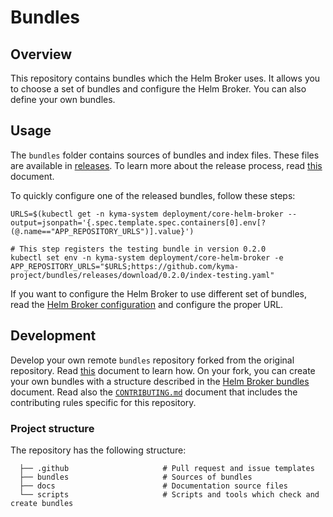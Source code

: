 # Bundles

## Overview

This repository contains bundles which the Helm Broker uses. It allows you to choose a set of bundles and configure the Helm Broker. You can also define your own bundles.

## Usage

The `bundles` folder contains sources of bundles and index files. These files are available in [releases](https://github.com/kyma-project/bundles/releases). To learn more about the release process, read [this](docs/releasing.md) document.

To quickly configure one of the released bundles, follow these steps:
```
URLS=$(kubectl get -n kyma-system deployment/core-helm-broker --output=jsonpath='{.spec.template.spec.containers[0].env[?(@.name=="APP_REPOSITORY_URLS")].value}')

# This step registers the testing bundle in version 0.2.0
kubectl set env -n kyma-system deployment/core-helm-broker -e APP_REPOSITORY_URLS="$URLS;https://github.com/kyma-project/bundles/releases/download/0.2.0/index-testing.yaml"
```

If you want to configure the Helm Broker to use different set of bundles, read the [Helm Broker configuration](https://github.com/kyma-project/kyma/blob/master/docs/service-brokers/docs/011-configuration-helm-broker.md) and configure the proper URL.
 
## Development 
 
Develop your own remote `bundles` repository forked from the original repository. Read [this](docs/getting-started.md) document to learn how. On your fork, you can create your own bundles with a structure described in the [Helm Broker bundles](https://github.com/kyma-project/kyma/blob/master/docs/service-brokers/docs/012-configuration-helm-broker-bundles.md) document. Read also the [`CONTRIBUTING.md`](CONTRIBUTING.md) document that includes the contributing rules specific for this repository.

### Project structure

The repository has the following structure:

```
  ├── .github                     # Pull request and issue templates             
  ├── bundles                     # Sources of bundles                                                
  ├── docs                        # Documentation source files
  └── scripts                     # Scripts and tools which check and create bundles
```
